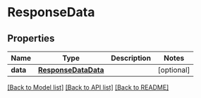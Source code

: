 # ResponseData

## Properties
Name | Type | Description | Notes
------------ | ------------- | ------------- | -------------
**data** | [**ResponseDataData**](ResponseDataData.md) |  | [optional] 

[[Back to Model list]](../README.md#documentation-for-models) [[Back to API list]](../README.md#documentation-for-api-endpoints) [[Back to README]](../README.md)


